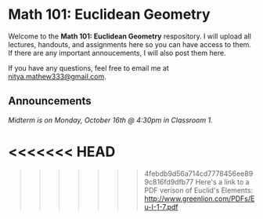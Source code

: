 Math 101: Euclidean Geometry
=============================

Welcome to the **Math 101: Euclidean Geometry** respository. 
I will upload all lectures, handouts, and assignments here so you can have access to them. 
If there are any important annoucements, I will also post them here. 

If you have any questions, feel free to email me at nitya.mathew333@gmail.com.

Announcements
-----------------
*Midterm is on Monday, October 16th @ 4:30pm in Classroom 1.*  

<<<<<<< HEAD
=======


>>>>>>> 4febdb9d56a714cd7778456ee899c816fd9dfb77
Here's a link to a PDF verison of Euclid's Elements: http://www.greenlion.com/PDFs/Eu-I-1-7.pdf


